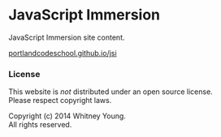 # JavaScript Immersion

JavaScript Immersion site content.

[portlandcodeschool.github.io/jsi](http://portlandcodeschool.github.io/jsi)

### License

This website is _not_ distributed under an open source license.  
Please respect copyright laws.

Copyright (c) 2014 Whitney Young.  
All rights reserved.
